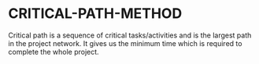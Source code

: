 # CRITICAL-PATH-METHOD
Critical path is a sequence of critical tasks/activities and is the largest path in the project network. It gives us the minimum time which is required to complete the whole project.
